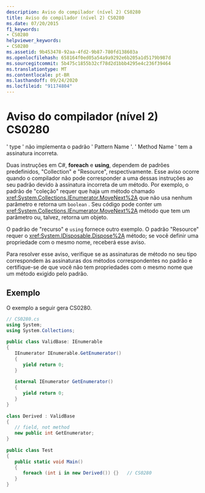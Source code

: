 ```yaml
---
description: Aviso do compilador (nível 2) CS0280
title: Aviso do compilador (nível 2) CS0280
ms.date: 07/20/2015
f1_keywords:
- CS0280
helpviewer_keywords:
- CS0280
ms.assetid: 9b453478-92aa-4fd2-9b87-780fd138603a
ms.openlocfilehash: 658164f0ed05a54a9a9292e6b205a1d5179b987d
ms.sourcegitcommit: 5b475c1855b32cf78d2d1bbb4295e4c236f39464
ms.translationtype: MT
ms.contentlocale: pt-BR
ms.lasthandoff: 09/24/2020
ms.locfileid: "91174804"
---
```

# <a name="compiler-warning-level-2-cs0280"></a>Aviso do compilador (nível 2) CS0280

' type ' não implementa o padrão ' Pattern Name '. ' Method Name ' tem a assinatura incorreta.  
  
 Duas instruções em C#, **foreach** e **using**, dependem de padrões predefinidos, "Collection" e "Resource", respectivamente. Esse aviso ocorre quando o compilador não pode corresponder a uma dessas instruções ao seu padrão devido à assinatura incorreta de um método. Por exemplo, o padrão de "coleção" requer que haja um método chamado <xref:System.Collections.IEnumerator.MoveNext%2A> que não usa nenhum parâmetro e retorna um `boolean` . Seu código pode conter um <xref:System.Collections.IEnumerator.MoveNext%2A> método que tem um parâmetro ou, talvez, retorna um objeto.  
  
 O padrão de "recurso" e `using` fornece outro exemplo. O padrão "Resource" requer o <xref:System.IDisposable.Dispose%2A> método; se você definir uma propriedade com o mesmo nome, receberá esse aviso.  
  
 Para resolver esse aviso, verifique se as assinaturas de método no seu tipo correspondem às assinaturas dos métodos correspondentes no padrão e certifique-se de que você não tem propriedades com o mesmo nome que um método exigido pelo padrão.  
  
## <a name="example"></a>Exemplo  

 O exemplo a seguir gera CS0280.  
  
```csharp  
// CS0280.cs  
using System;  
using System.Collections;  
  
public class ValidBase: IEnumerable  
{  
   IEnumerator IEnumerable.GetEnumerator()  
   {  
      yield return 0;  
   }  
  
   internal IEnumerator GetEnumerator()  
   {  
      yield return 0;  
   }  
}  
  
class Derived : ValidBase  
{  
   // field, not method  
   new public int GetEnumerator;  
}  
  
public class Test  
{  
   public static void Main()  
   {  
      foreach (int i in new Derived()) {}   // CS0280  
   }  
}  
```
